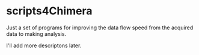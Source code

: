 # scripts4Chimera

Just a set of programs for improving the data flow speed from the acquired data to making analysis.

I'll add more descriptons later.
